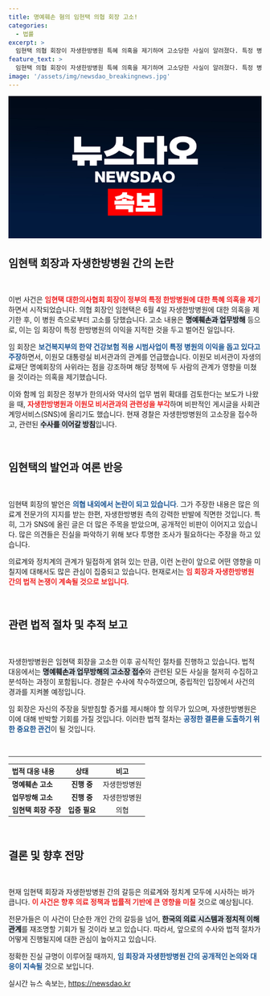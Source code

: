 ```yaml
---
title: 명예훼손 혐의 임현택 의협 회장 고소!
categories:
  - 법률
excerpt: >
  임현택 의협 회장이 자생한방병원 특혜 의혹을 제기하며 고소당한 사실이 알려졌다. 특정 병원과의 관계를 의심하는 그의 발언이 논란을 일으키고 있다. 경찰 수사가 시작됐다.
feature_text: >
  임현택 의협 회장이 자생한방병원 특혜 의혹을 제기하며 고소당한 사실이 알려졌다. 특정 병원과의 관계를 의심하는 그의 발언이 논란을 일으키고 있다. 경찰 수사가 시작됐다.
image: '/assets/img/newsdao_breakingnews.jpg'
---
```


<p><img src="/assets/img/newsdao_breakingnews.jpg" alt="flaretime 속보" /></p>

<h2 data-ke-size="size26">임현택 회장과 자생한방병원 간의 논란</h2>

<p data-ke-size="size16">&nbsp;</p>

<p>이번 사건은 <b><span style="color: #ee2323;">임현택 대한의사협회 회장이 정부의 특정 한방병원에 대한 특혜 의혹을 제기</span></b>하면서 시작되었습니다. 의협 회장인 임현택은 6월 4일 자생한방병원에 대한 의혹을 제기한 후, 이 병원 측으로부터 고소를 당했습니다. 고소 내용은 <b><span style="background-color: #21538527;">명예훼손과 업무방해</span></b> 등으로, 이는 임 회장이 특정 한방병원의 이익을 지적한 것을 두고 벌어진 일입니다.</p>

<p>임 회장은 <b><span style="color: #1a5490;">보건복지부의 한약 건강보험 적용 시범사업이 특정 병원의 이익을 돕고 있다고 주장</span></b>하면서, 이원모 대통령실 비서관과의 관계를 언급했습니다. 이원모 비서관이 자생의료재단 명예회장의 사위라는 점을 강조하며 해당 정책에 두 사람의 관계가 영향을 미쳤을 것이라는 의혹을 제기했습니다.</p>

<p>이와 함께 임 회장은 정부가 한의사와 약사의 업무 범위 확대를 검토한다는 보도가 나왔을 때, <b><span style="color: #ee2323;">자생한방병원과 이원모 비서관과의 관련성을 부각</span></b>하며 비판적인 게시글을 사회관계망서비스(SNS)에 올리기도 했습니다. 현재 경찰은 자생한방병원의 고소장을 접수하고, 관련된 <b><span style="background-color: #21538527;">수사를 이어갈 방침</span></b>입니다.</p>

<p data-ke-size="size16">&nbsp;</p>

<h2 data-ke-size="size26">임현택의 발언과 여론 반응</h2>

<p data-ke-size="size16">&nbsp;</p>

<p>임현택 회장의 발언은 <b><span style="color: #1a5490;">의협 내외에서 논란이 되고 있습니다</span></b>. 그가 주장한 내용은 많은 의료계 전문가의 지지를 받는 한편, 자생한방병원 측의 강력한 반발에 직면한 것입니다. 특히, 그가 SNS에 올린 글은 더 많은 주목을 받았으며, 공개적인 비판이 이어지고 있습니다. 많은 의견들은 진실을 파악하기 위해 보다 투명한 조사가 필요하다는 주장을 하고 있습니다. </p>

<p>의료계와 정치계의 관계가 밀접하게 얽혀 있는 만큼, 이런 논란이 앞으로 어떤 영향을 미칠지에 대해서도 많은 관심이 집중되고 있습니다. 현재로서는 <b><span style="color: #ee2323;">임 회장과 자생한방병원 간의 법적 논쟁이 계속될 것으로 보입니다</span></b>.</p>

<p data-ke-size="size16">&nbsp;</p>

<h2 data-ke-size="size26">관련 법적 절차 및 추적 보고</h2>

<p data-ke-size="size16">&nbsp;</p>

<p>자생한방병원은 임현택 회장을 고소한 이후 공식적인 절차를 진행하고 있습니다. 법적 대응에서는 <b><span style="background-color: #21538527;">명예훼손과 업무방해의 고소장 접수</span></b>와 관련된 모든 사실을 철저히 수집하고 분석하는 과정이 포함됩니다. 경찰은 수사에 착수하였으며, 중립적인 입장에서 사건의 경과를 지켜볼 예정입니다.</p>

<p>임 회장은 자신의 주장을 뒷받침할 증거를 제시해야 할 의무가 있으며, 자생한방병원은 이에 대해 반박할 기회를 가질 것입니다. 이러한 법적 절차는 <b><span style="color: #1a5490;">공정한 결론을 도출하기 위한 중요한 관건</span></b>이 될 것입니다.</p>

<p data-ke-size="size16">&nbsp;</p>

<hr style="height:1px;border:none;color:#333;background-color:#333;" />

<table style="width: 100%;">
    <thead>
        <tr>
            <th style="text-align: left;">법적 대응 내용</th>
            <th style="text-align: center;">상태</th>
            <th style="text-align: center;">비고</th>
        </tr>
    </thead>
    <tbody>
        <tr>
            <td style="text-align: left;"><b>명예훼손 고소</b></td>
            <td style="text-align: center; height: 17px;"><b>진행 중</b></td>
            <td style="text-align: center;">자생한방병원</td>
        </tr>
        <tr>
            <td style="text-align: left;"><b>업무방해 고소</b></td>
            <td style="text-align: center; height: 17px;"><b>진행 중</b></td>
            <td style="text-align: center;">자생한방병원</td>
        </tr>
        <tr>
            <td style="text-align: left;"><b>임현택 회장 주장</b></td>
            <td style="text-align: center; height: 17px;"><b>입증 필요</b></td>
            <td style="text-align: center;">의협</td>
        </tr>
    </tbody>
</table>

<p data-ke-size="size16">&nbsp;</p>

<h2 data-ke-size="size26">결론 및 향후 전망</h2>

<p data-ke-size="size16">&nbsp;</p>

<p>현재 임현택 회장과 자생한방병원 간의 갈등은 의료계와 정치계 모두에 시사하는 바가 큽니다. <b><span style="color: #ee2323;">이 사건은 향후 의료 정책과 법률적 기반에 큰 영향을 미칠</span></b> 것으로 예상됩니다. </p>

<p>전문가들은 이 사건이 단순한 개인 간의 갈등을 넘어, <b><span style="background-color: #21538527;">한국의 의료 시스템과 정치적 이해관계</span></b>를 재조명할 기회가 될 것이라 보고 있습니다. 따라서, 앞으로의 수사와 법적 절차가 어떻게 진행될지에 대한 관심이 높아지고 있습니다.</p>

<p>정확한 진실 규명이 이루어질 때까지, <b><span style="color: #1a5490;">임 회장과 자생한방병원 간의 공개적인 논의와 대응이 지속될</span></b> 것으로 보입니다. </p>
실시간 뉴스 속보는, <a href="https://newsdao.kr" rel="dofollow">https://newsdao.kr</a>


